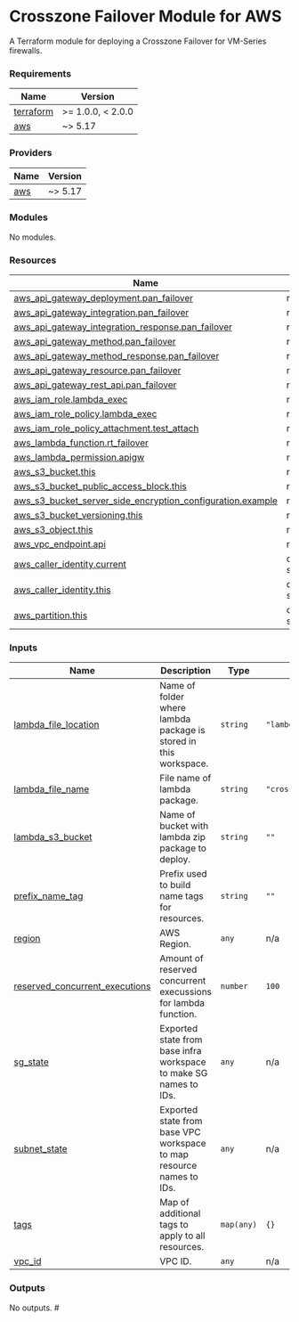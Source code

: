 # Crosszone Failover Module for AWS

A Terraform module for deploying a Crosszone Failover for VM-Series firewalls.

<!-- BEGINNING OF PRE-COMMIT-TERRAFORM DOCS HOOK -->
### Requirements

| Name | Version |
|------|---------|
| <a name="requirement_terraform"></a> [terraform](#requirement\_terraform) | >= 1.0.0, < 2.0.0 |
| <a name="requirement_aws"></a> [aws](#requirement\_aws) | ~> 5.17 |

### Providers

| Name | Version |
|------|---------|
| <a name="provider_aws"></a> [aws](#provider\_aws) | ~> 5.17 |

### Modules

No modules.

### Resources

| Name | Type |
|------|------|
| [aws_api_gateway_deployment.pan_failover](https://registry.terraform.io/providers/hashicorp/aws/latest/docs/resources/api_gateway_deployment) | resource |
| [aws_api_gateway_integration.pan_failover](https://registry.terraform.io/providers/hashicorp/aws/latest/docs/resources/api_gateway_integration) | resource |
| [aws_api_gateway_integration_response.pan_failover](https://registry.terraform.io/providers/hashicorp/aws/latest/docs/resources/api_gateway_integration_response) | resource |
| [aws_api_gateway_method.pan_failover](https://registry.terraform.io/providers/hashicorp/aws/latest/docs/resources/api_gateway_method) | resource |
| [aws_api_gateway_method_response.pan_failover](https://registry.terraform.io/providers/hashicorp/aws/latest/docs/resources/api_gateway_method_response) | resource |
| [aws_api_gateway_resource.pan_failover](https://registry.terraform.io/providers/hashicorp/aws/latest/docs/resources/api_gateway_resource) | resource |
| [aws_api_gateway_rest_api.pan_failover](https://registry.terraform.io/providers/hashicorp/aws/latest/docs/resources/api_gateway_rest_api) | resource |
| [aws_iam_role.lambda_exec](https://registry.terraform.io/providers/hashicorp/aws/latest/docs/resources/iam_role) | resource |
| [aws_iam_role_policy.lambda_exec](https://registry.terraform.io/providers/hashicorp/aws/latest/docs/resources/iam_role_policy) | resource |
| [aws_iam_role_policy_attachment.test_attach](https://registry.terraform.io/providers/hashicorp/aws/latest/docs/resources/iam_role_policy_attachment) | resource |
| [aws_lambda_function.rt_failover](https://registry.terraform.io/providers/hashicorp/aws/latest/docs/resources/lambda_function) | resource |
| [aws_lambda_permission.apigw](https://registry.terraform.io/providers/hashicorp/aws/latest/docs/resources/lambda_permission) | resource |
| [aws_s3_bucket.this](https://registry.terraform.io/providers/hashicorp/aws/latest/docs/resources/s3_bucket) | resource |
| [aws_s3_bucket_public_access_block.this](https://registry.terraform.io/providers/hashicorp/aws/latest/docs/resources/s3_bucket_public_access_block) | resource |
| [aws_s3_bucket_server_side_encryption_configuration.example](https://registry.terraform.io/providers/hashicorp/aws/latest/docs/resources/s3_bucket_server_side_encryption_configuration) | resource |
| [aws_s3_bucket_versioning.this](https://registry.terraform.io/providers/hashicorp/aws/latest/docs/resources/s3_bucket_versioning) | resource |
| [aws_s3_object.this](https://registry.terraform.io/providers/hashicorp/aws/latest/docs/resources/s3_object) | resource |
| [aws_vpc_endpoint.api](https://registry.terraform.io/providers/hashicorp/aws/latest/docs/resources/vpc_endpoint) | resource |
| [aws_caller_identity.current](https://registry.terraform.io/providers/hashicorp/aws/latest/docs/data-sources/caller_identity) | data source |
| [aws_caller_identity.this](https://registry.terraform.io/providers/hashicorp/aws/latest/docs/data-sources/caller_identity) | data source |
| [aws_partition.this](https://registry.terraform.io/providers/hashicorp/aws/latest/docs/data-sources/partition) | data source |

### Inputs

| Name | Description | Type | Default | Required |
|------|-------------|------|---------|:--------:|
| <a name="input_lambda_file_location"></a> [lambda\_file\_location](#input\_lambda\_file\_location) | Name of folder where lambda package is stored in this workspace. | `string` | `"lambda-package"` | no |
| <a name="input_lambda_file_name"></a> [lambda\_file\_name](#input\_lambda\_file\_name) | File name of lambda package. | `string` | `"crosszone_ha_instance_id.zip"` | no |
| <a name="input_lambda_s3_bucket"></a> [lambda\_s3\_bucket](#input\_lambda\_s3\_bucket) | Name of bucket with lambda zip package to deploy. | `string` | `""` | no |
| <a name="input_prefix_name_tag"></a> [prefix\_name\_tag](#input\_prefix\_name\_tag) | Prefix used to build name tags for resources. | `string` | `""` | no |
| <a name="input_region"></a> [region](#input\_region) | AWS Region. | `any` | n/a | yes |
| <a name="input_reserved_concurrent_executions"></a> [reserved\_concurrent\_executions](#input\_reserved\_concurrent\_executions) | Amount of reserved concurrent execussions for lambda function. | `number` | `100` | no |
| <a name="input_sg_state"></a> [sg\_state](#input\_sg\_state) | Exported state from base infra workspace to make SG names to IDs. | `any` | n/a | yes |
| <a name="input_subnet_state"></a> [subnet\_state](#input\_subnet\_state) | Exported state from base VPC workspace to map resource names to IDs. | `any` | n/a | yes |
| <a name="input_tags"></a> [tags](#input\_tags) | Map of additional tags to apply to all resources. | `map(any)` | `{}` | no |
| <a name="input_vpc_id"></a> [vpc\_id](#input\_vpc\_id) | VPC ID. | `any` | n/a | yes |

### Outputs

No outputs.
#<!-- END OF PRE-COMMIT-TERRAFORM DOCS HOOK -->
